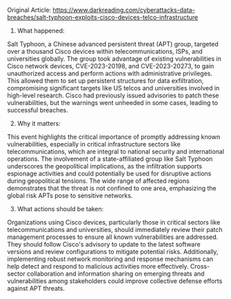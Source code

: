Original Article: https://www.darkreading.com/cyberattacks-data-breaches/salt-typhoon-exploits-cisco-devices-telco-infrastructure

1) What happened:

Salt Typhoon, a Chinese advanced persistent threat (APT) group, targeted over a thousand Cisco devices within telecommunications, ISPs, and universities globally. The group took advantage of existing vulnerabilities in Cisco network devices, CVE-2023-20198, and CVE-2023-20273, to gain unauthorized access and perform actions with administrative privileges. This allowed them to set up persistent structures for data exfiltration, compromising significant targets like US telcos and universities involved in high-level research. Cisco had previously issued advisories to patch these vulnerabilities, but the warnings went unheeded in some cases, leading to successful breaches.

2) Why it matters:

This event highlights the critical importance of promptly addressing known vulnerabilities, especially in critical infrastructure sectors like telecommunications, which are integral to national security and international operations. The involvement of a state-affiliated group like Salt Typhoon underscores the geopolitical implications, as the infiltration supports espionage activities and could potentially be used for disruptive actions during geopolitical tensions. The wide range of affected regions demonstrates that the threat is not confined to one area, emphasizing the global risk APTs pose to sensitive networks.

3) What actions should be taken:

Organizations using Cisco devices, particularly those in critical sectors like telecommunications and universities, should immediately review their patch management processes to ensure all known vulnerabilities are addressed. They should follow Cisco's advisory to update to the latest software versions and review configurations to mitigate potential risks. Additionally, implementing robust network monitoring and response mechanisms can help detect and respond to malicious activities more effectively. Cross-sector collaboration and information sharing on emerging threats and vulnerabilities among stakeholders could improve collective defense efforts against APT threats.